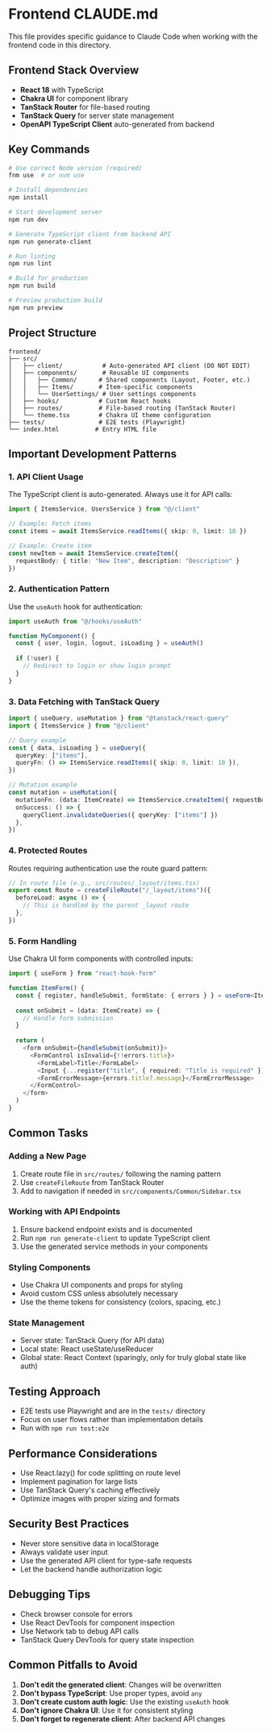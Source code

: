 # Frontend CLAUDE.md

This file provides specific guidance to Claude Code when working with the frontend code in this directory.

## Frontend Stack Overview

- **React 18** with TypeScript
- **Chakra UI** for component library
- **TanStack Router** for file-based routing
- **TanStack Query** for server state management
- **OpenAPI TypeScript Client** auto-generated from backend

## Key Commands

```bash
# Use correct Node version (required)
fnm use  # or nvm use

# Install dependencies
npm install

# Start development server
npm run dev

# Generate TypeScript client from backend API
npm run generate-client

# Run linting
npm run lint

# Build for production
npm run build

# Preview production build
npm run preview
```

## Project Structure

```
frontend/
├── src/
│   ├── client/           # Auto-generated API client (DO NOT EDIT)
│   ├── components/       # Reusable UI components
│   │   ├── Common/      # Shared components (Layout, Footer, etc.)
│   │   ├── Items/       # Item-specific components
│   │   └── UserSettings/ # User settings components
│   ├── hooks/           # Custom React hooks
│   ├── routes/          # File-based routing (TanStack Router)
│   └── theme.tsx        # Chakra UI theme configuration
├── tests/               # E2E tests (Playwright)
└── index.html          # Entry HTML file
```

## Important Development Patterns

### 1. API Client Usage

The TypeScript client is auto-generated. Always use it for API calls:

```typescript
import { ItemsService, UsersService } from "@/client"

// Example: Fetch items
const items = await ItemsService.readItems({ skip: 0, limit: 10 })

// Example: Create item
const newItem = await ItemsService.createItem({ 
  requestBody: { title: "New Item", description: "Description" }
})
```

### 2. Authentication Pattern

Use the `useAuth` hook for authentication:

```typescript
import useAuth from "@/hooks/useAuth"

function MyComponent() {
  const { user, login, logout, isLoading } = useAuth()
  
  if (!user) {
    // Redirect to login or show login prompt
  }
}
```

### 3. Data Fetching with TanStack Query

```typescript
import { useQuery, useMutation } from "@tanstack/react-query"
import { ItemsService } from "@/client"

// Query example
const { data, isLoading } = useQuery({
  queryKey: ["items"],
  queryFn: () => ItemsService.readItems({ skip: 0, limit: 10 }),
})

// Mutation example
const mutation = useMutation({
  mutationFn: (data: ItemCreate) => ItemsService.createItem({ requestBody: data }),
  onSuccess: () => {
    queryClient.invalidateQueries({ queryKey: ["items"] })
  },
})
```

### 4. Protected Routes

Routes requiring authentication use the route guard pattern:

```typescript
// In route file (e.g., src/routes/_layout/items.tsx)
export const Route = createFileRoute("/_layout/items")({
  beforeLoad: async () => {
    // This is handled by the parent _layout route
  },
})
```

### 5. Form Handling

Use Chakra UI form components with controlled inputs:

```typescript
import { useForm } from "react-hook-form"

function ItemForm() {
  const { register, handleSubmit, formState: { errors } } = useForm<ItemCreate>()
  
  const onSubmit = (data: ItemCreate) => {
    // Handle form submission
  }
  
  return (
    <form onSubmit={handleSubmit(onSubmit)}>
      <FormControl isInvalid={!!errors.title}>
        <FormLabel>Title</FormLabel>
        <Input {...register("title", { required: "Title is required" })} />
        <FormErrorMessage>{errors.title?.message}</FormErrorMessage>
      </FormControl>
    </form>
  )
}
```

## Common Tasks

### Adding a New Page

1. Create route file in `src/routes/` following the naming pattern
2. Use `createFileRoute` from TanStack Router
3. Add to navigation if needed in `src/components/Common/Sidebar.tsx`

### Working with API Endpoints

1. Ensure backend endpoint exists and is documented
2. Run `npm run generate-client` to update TypeScript client
3. Use the generated service methods in your components

### Styling Components

- Use Chakra UI components and props for styling
- Avoid custom CSS unless absolutely necessary
- Use the theme tokens for consistency (colors, spacing, etc.)

### State Management

- Server state: TanStack Query (for API data)
- Local state: React useState/useReducer
- Global state: React Context (sparingly, only for truly global state like auth)

## Testing Approach

- E2E tests use Playwright and are in the `tests/` directory
- Focus on user flows rather than implementation details
- Run with `npm run test:e2e`

## Performance Considerations

- Use React.lazy() for code splitting on route level
- Implement pagination for large lists
- Use TanStack Query's caching effectively
- Optimize images with proper sizing and formats

## Security Best Practices

- Never store sensitive data in localStorage
- Always validate user input
- Use the generated API client for type-safe requests
- Let the backend handle authorization logic

## Debugging Tips

- Check browser console for errors
- Use React DevTools for component inspection
- Use Network tab to debug API calls
- TanStack Query DevTools for query state inspection

## Common Pitfalls to Avoid

1. **Don't edit the generated client**: Changes will be overwritten
2. **Don't bypass TypeScript**: Use proper types, avoid `any`
3. **Don't create custom auth logic**: Use the existing `useAuth` hook
4. **Don't ignore Chakra UI**: Use it for consistent styling
5. **Don't forget to regenerate client**: After backend API changes